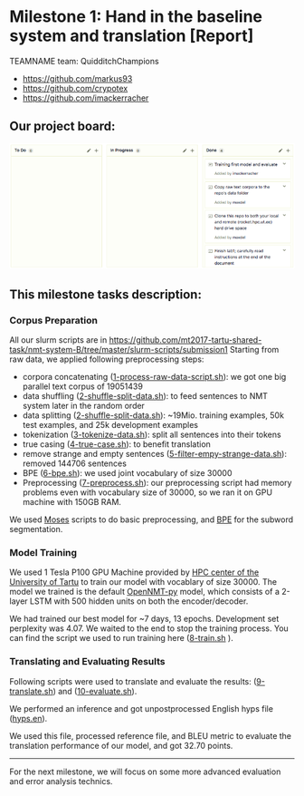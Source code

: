 # Milestone 1: Hand in the baseline system and translation  [Report]
TEAMNAME team: QuidditchChampions
 * https://github.com/markus93
 * https://github.com/crypotex
 * https://github.com/imackerracher
 

## Our project board:
![Alt text](./project_board_ms1.png?raw=true)


## This milestone tasks description:
### Corpus Preparation
All our slurm scripts are in https://github.com/mt2017-tartu-shared-task/nmt-system-B/tree/master/slurm-scripts/submission1
Starting from raw data, we applied following preprocessing steps:
* corpora concatenating ([1-process-raw-data-script.sh](../slurm-scripts/submission1/1-process-raw-data-script.sh)): we got one big parallel text corpus of 19051439 
* data shuffling ([2-shuffle-split-data.sh](../slurm-scripts/submission1/2-shuffle-split-data.sh)): to feed sentences to NMT system later in the random order  
* data splitting ([2-shuffle-split-data.sh](../slurm-scripts/submission1/2-shuffle-split-data.sh)): ~19Mio. training examples, 50k test examples, and 25k development examples
* tokenization ([3-tokenize-data.sh](../slurm-scripts/submission1/3-tokenize-data.sh)): split all sentences into their tokens
* true casing ([4-true-case.sh](../slurm-scripts/submission1/4-true-case.sh)): to benefit translation
* remove strange and empty sentences ([5-filter-empy-strange-data.sh](../slurm-scripts/submission1/5-filter-empy-strange-data.sh)): removed 144706 sentences
* BPE ([6-bpe.sh](../slurm-scripts/submission1/6-bpe.sh)): we used joint vocabulary of size 30000
* Preprocessing ([7-preprocess.sh](../slurm-scripts/submission1/7-preprocess.sh)): our preprocessing script had memory problems even with vocabulary size of 30000, so we ran it on GPU machine with 150GB RAM.

We used [Moses](http://www.statmt.org/moses/) scripts to do basic preprocessing, and [BPE](https://github.com/rsennrich/subword-nmt) for the subword segmentation. 

### Model Training
We used 1 Tesla P100 GPU Machine provided by [HPC center of the University of Tartu](https://www.hpc.ut.ee/en_US/web/guest/home) to train our model with vocablary of size 30000. The model we trained is the default [OpenNMT-py](https://github.com/OpenNMT/OpenNMT-py) model, which consists of a 2-layer LSTM with 500 hidden units on both the encoder/decoder.

We had trained our best model for ~7 days, 13 epochs. Development set perplexity was 4.07. We waited to the end to stop the training process. You can find the script we used to run training here ([8-train.sh](../slurm-scripts/submission1/8-train.sh)
).

### Translating and Evaluating Results
Following scripts were used to translate and evaluate the results: ([9-translate.sh](../slurm-scripts/submission1/9-translate.sh)) and ([10-evaluate.sh](../slurm-scripts/submission1/10-evaluate.sh)).

We performed an inference and got unpostprocessed English hyps file ([hyps.en](../hyps/hyps.en)). 

We used this file, processed reference file, and BLEU metric to evaluate the translation performance of our model, and got 32.70 points.

_________________________________________________________________________________________________________________
For the next milestone, we will focus on some more advanced evaluation and error analysis technics.    
